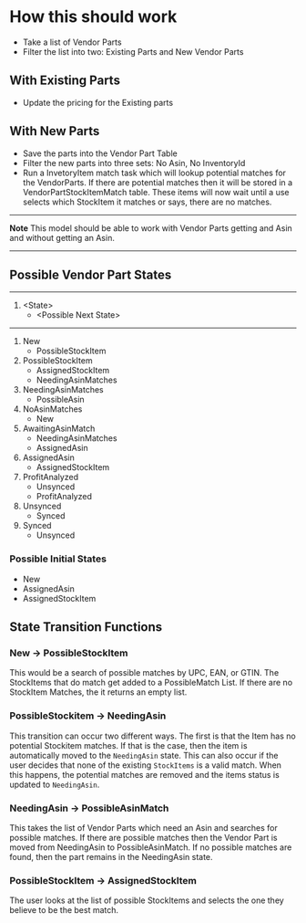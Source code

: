 # How this should work

- Take a list of Vendor Parts
- Filter the list into two: Existing Parts and New Vendor Parts

## With Existing Parts

- Update the pricing for the Existing parts

## With New Parts

- Save the parts into the Vendor Part Table
- Filter the new parts into three sets: No Asin, No InventoryId
- Run a InvetoryItem match task which will lookup potential matches for the VendorParts. If there are potential matches then it will be stored in a VendorPartStockItemMatch table. These items will now wait until a use selects which StockItem it matches or says, there are no matches.


---

**Note** This model should be able to work with Vendor Parts getting and Asin and without getting an Asin.

---

## Possible Vendor Part States

---

1. \<State>
    - \<Possible Next State>

---

1. New
    - PossibleStockItem
2. PossibleStockItem
    - AssignedStockItem
    - NeedingAsinMatches
3. NeedingAsinMatches
    - PossibleAsin
4. NoAsinMatches
    - New
5. AwaitingAsinMatch
    - NeedingAsinMatches
    - AssignedAsin
6. AssignedAsin
    - AssignedStockItem
7. ProfitAnalyzed
    - Unsynced
    - ProfitAnalyzed
8. Unsynced
    - Synced
9. Synced
    - Unsynced

### Possible Initial States

- New
- AssignedAsin
- AssignedStockItem

## State Transition Functions

### New -> PossibleStockItem

This would be a search of possible matches by UPC, EAN, or GTIN. The StockItems that do match get added to a PossibleMatch List. If there are no StockItem Matches, the it returns an empty list.

### PossibleStockitem -> NeedingAsin

This transition can occur two different ways. The first is that the Item has no potential Stockitem matches. If that is the case, then the item is automatically moved to the `NeedingAsin` state. This can also occur if the user decides that none of the existing `StockItems` is a valid match. When this happens, the potential matches are removed and the items status is updated to `NeedingAsin`.

### NeedingAsin -> PossibleAsinMatch

This takes the list of Vendor Parts which need an Asin and searches for possible matches. If there are possible matches then the Vendor Part is moved from NeedingAsin to PossibleAsinMatch. If no possible matches are found, then the part remains in the NeedingAsin state.

### PossibleStockItem -> AssignedStockItem

The user looks at the list of possible StockItems and selects the one they believe to be the best match.